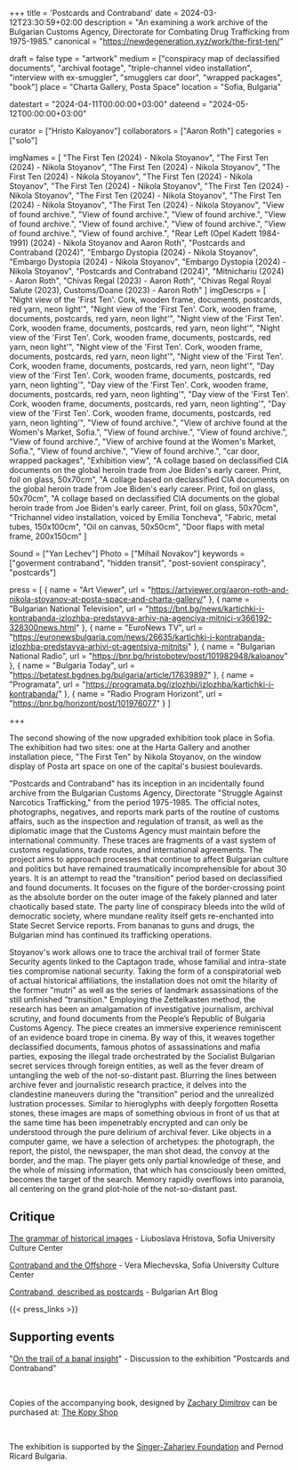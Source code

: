 +++
title = 'Postcards and Contraband'
date = 2024-03-12T23:30:59+02:00
description = "An examining a work archive of the Bulgarian Customs Agency, Directorate for Combating Drug Trafficking from 1975-1985."
canonical = "https://newdegeneration.xyz/work/the-first-ten/"

draft = false
type = "artwork"
medium = ["conspiracy map of declassified documents", "archival footage", "triple-channel video installation", "interview with ex-smuggler", "smugglers car door", "wrapped packages", "book"]
place = "Charta Gallery, Posta Space"
location = "Sofia, Bulgaria"

datestart = "2024-04-11T00:00:00+03:00"
dateend = "2024-05-12T00:00:00+03:00"

curator = ["Hristo Kaloyanov"]
collaborators = ["Aaron Roth"]
categories = ["solo"]

imgNames = [
    "The First Ten (2024) - Nikola Stoyanov", 
    "The First Ten (2024) - Nikola Stoyanov", 
    "The First Ten (2024) - Nikola Stoyanov", 
    "The First Ten (2024) - Nikola Stoyanov", 
    "The First Ten (2024) - Nikola Stoyanov", 
    "The First Ten (2024) - Nikola Stoyanov", 
    "The First Ten (2024) - Nikola Stoyanov", 
    "The First Ten (2024) - Nikola Stoyanov", 
    "The First Ten (2024) - Nikola Stoyanov", 
    "The First Ten (2024) - Nikola Stoyanov", 
    "View of found archive.", 
    "View of found archive.", 
    "View of found archive.", 
    "View of found archive.", 
    "View of found archive.", 
    "View of found archive.", 
    "View of found archive.", 
    "View of found archive.", 
    "Rear Left (Opel Kadett 1984-1991) (2024) - Nikola Stoyanov and Aaron Roth", 
    "Postcards and Contraband (2024)", 
    "Embargo Dystopia (2024) - Nikola Stoyanov", 
    "Embargo Dystopia (2024) - Nikola Stoyanov", 
    "Embargo Dystopia (2024) - Nikola Stoyanov", 
    "Postcards and Contraband (2024)", 
    "Mitnichariu (2024) - Aaron Roth", 
    "Chivas Regal (2023) - Aaron Roth", 
    "Chivas Regal  Royal Salute (2023), Customs/Doane (2023) - Aaron Roth"
]
imgDescrps = [
    "Night view of the 'First Ten'. Cork, wooden frame, documents, postcards, red yarn, neon light'", 
    "Night view of the 'First Ten'. Cork, wooden frame, documents, postcards, red yarn, neon light'", 
    "Night view of the 'First Ten'. Cork, wooden frame, documents, postcards, red yarn, neon light'", 
    "Night view of the 'First Ten'. Cork, wooden frame, documents, postcards, red yarn, neon light'", 
    "Night view of the 'First Ten'. Cork, wooden frame, documents, postcards, red yarn, neon light'", 
    "Night view of the 'First Ten'. Cork, wooden frame, documents, postcards, red yarn, neon light'", 
    "Day view of the 'First Ten'. Cork, wooden frame, documents, postcards, red yarn, neon lighting'", 
    "Day view of the 'First Ten'. Cork, wooden frame, documents, postcards, red yarn, neon lighting'", 
    "Day view of the 'First Ten'. Cork, wooden frame, documents, postcards, red yarn, neon lighting'", 
    "Day view of the 'First Ten'. Cork, wooden frame, documents, postcards, red yarn, neon lighting'", 
    "View of found archive.", 
    "View of archive found at the Women's Market, Sofia.", 
    "View of found archive.", 
    "View of found archive.", 
    "View of found archive.", 
    "View of archive found at the Women's Market, Sofia.", 
    "View of found archive.", 
    "View of found archive.", 
    "car door, wrapped packages", 
    "Exhibition view", 
    "A collage based on declassified CIA documents on the global heroin trade from Joe Biden's early career. Print, foil on glass, 50x70cm", 
    "A collage based on declassified CIA documents on the global heroin trade from Joe Biden's early career. Print, foil on glass, 50x70cm", 
    "A collage based on declassified CIA documents on the global heroin trade from Joe Biden's early career. Print, foil on glass, 50x70cm", 
    "Trichannel video installation, voiced by Emilia Toncheva", 
    "Fabric, metal tubes, 150x100cm", 
    "Oil on canvas, 50x50cm", 
    "Door flaps with metal frame, 200x150cm"
]

Sound = ["Yan Lechev"]
Photo = ["Mihail Novakov"]
keywords = ["goverment contraband", "hidden transit", "post-sovient conspiracy", "postcards"]

press = [
  { name = "Art Viewer", url = "https://artviewer.org/aaron-roth-and-nikola-stoyanov-at-posta-space-and-charta-gallery/" },
  { name = "Bulgarian National Television", url = "https://bnt.bg/news/kartichki-i-kontrabanda-izlozhba-predstavya-arhiv-na-agenciya-mitnici-v366192-328300news.html" },
  { name = "EuroNews TV", url = "https://euronewsbulgaria.com/news/26635/kartichki-i-kontrabanda-izlozhba-predstavya-arhivi-ot-agentsiya-mitnitsi" },
  { name = "Bulgarian National Radio", url = "https://bnr.bg/hristobotev/post/101982948/kaloanov" },
  { name = "Bulgaria Today", url = "https://betatest.bgdnes.bg/bulgaria/article/17639897" },
  { name = "Programata", url = "https://programata.bg/izlozhbi/izlozhba/kartichki-i-kontrabanda/" },
  { name = "Radio Program Horizont", url = "https://bnr.bg/horizont/post/101976077" }
]

+++

The second showing of the now upgraded exhibition took place in Sofia. The exhibition had two sites: one at the Harta Gallery and another installation piece, "The First Ten" by Nikola Stoyanov, on the window display of Posta art space on one of the capital's busiest boulevards.

"Postcards and Contraband" has its inception in an incidentally found archive from the Bulgarian Customs Agency, Directorate "Struggle Against Narcotics Trafficking," from the period 1975-1985. The official notes, photographs, negatives, and reports mark parts of the routine of customs affairs, such as the inspection and regulation of transit, as well as the diplomatic image that the Customs Agency must maintain before the international community. These traces are fragments of a vast system of customs regulations, trade routes, and international agreements. The project aims to approach processes that continue to affect Bulgarian culture and politics but have remained traumatically incomprehensible for about 30 years. It is an attempt to read the "transition" period based on declassified and found documents. It focuses on the figure of the border-crossing point as the absolute border on the outer image of the fakely planned and later chaotically based state. The party line of conspiracy bleeds into the wild of democratic society, where mundane reality itself gets re-enchanted into State Secret Service reports. From bananas to guns and drugs, the Bulgarian mind has continued its trafficking operations.

Stoyanov's work allows one to trace the archival trail of former State Security agents linked to the Captagon trade, whose familial and intra-state ties compromise national security. Taking the form of a conspiratorial web of actual historical affiliations, the installation does not omit the hilarity of the former "mutri" as well as the series of landmark assassinations of the still unfinished "transition." Employing the Zettelkasten method, the research has been an amalgamation of investigative journalism, archival scrutiny, and found documents from the People’s Republic of Bulgaria Customs Agency. The piece creates an immersive experience reminiscent of an evidence board trope in cinema. By way of this, it weaves together declassified documents, famous photos of assassinations and mafia parties, exposing the illegal trade orchestrated by the Socialist Bulgarian secret services through foreign entities, as well as the fever dream of untangling the web of the not-so-distant past. Blurring the lines between archive fever and journalistic research practice, it delves into the clandestine maneuvers during the "transition" period and the unrealized lustration processes. Similar to hieroglyphs with deeply forgotten Rosetta stones, these images are maps of something obvious in front of us that at the same time has been impenetrably encrypted and can only be understood through the pure delirium of archival fever. Like objects in a computer game, we have a selection of archetypes: the photograph, the report, the pistol, the newspaper, the man shot dead, the convoy at the border, and the map. The player gets only partial knowledge of these, and the whole of missing information, that which has consciously been omitted, becomes the target of the search. Memory rapidly overflows into paranoia, all centering on the grand plot-hole of the not-so-distant past.


## Critique
[The grammar of historical images](https://culturecenter-su.org/luboslava-hristova-young-art-critic/) - Liuboslava Hristova, Sofia University Culture Center

[Contraband and the Offshore](https://culturecenter-su.org/vera-mlechevska-kontrabanda/) - Vera Mlechevska, Sofia University Culture Center

[Contraband, described as postcards](https://www.bgart.bg/kontrabandata-opisana-v-kartichki/) - Bulgarian Art Blog

{{< press_links >}}

## Supporting events
 "[On the trail of a banal insight](https://www.youtube.com/watch?v=lqGXz7fNUMQ)" - Discussion to the exhibition "Postcards and Contraband"

&nbsp;

Copies of the accompanying book, designed by [Zachary Dimitrov](https://zahari.xyz/) can be purchased at: [The Kopy Shop](https://www.thekopy.shop/product/%D0%BA%D0%B0%D1%80%D1%82%D0%B8%D1%87%D0%BA%D0%B8-%D0%B8-%D0%BA%D0%BE%D0%BD%D1%82%D1%80%D0%B0%D0%B1%D0%B0%D0%BD%D0%B4%D0%B0)

&nbsp;

The exhibition is supported by the [Singer-Zahariev Foundation](https://singer-zahariev.eu/projects/postcards-and-contraband/) and Pernod Ricard Bulgaria.